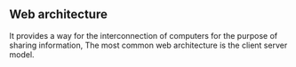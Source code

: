 ## Web architecture 

It provides a way for the interconnection of computers for the purpose of sharing information, The most common web architecture is the client server model.
